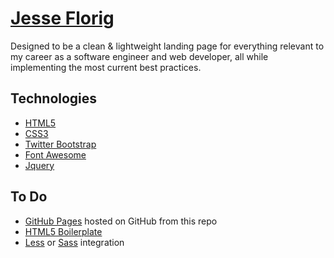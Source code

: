# [Jesse Florig](http://jesseflorig.com)

Designed to be a clean & lightweight landing page for everything relevant to my career as a software engineer and web developer, all while implementing the most current best practices.

## Technologies

 - [HTML5](http://www.w3.org/TR/html5/)
 - [CSS3](http://www.w3.org/Style/CSS/current-work)
 - [Twitter Bootstrap](http://getbootstrap.com/)
 - [Font Awesome](http://fontawesome.io/)
 - [Jquery](http://jquery.com/)

## To Do

 - [GitHub Pages](https://github.com/) hosted on GitHub from this repo
 - [HTML5 Boilerplate](http://html5boilerplate.com/)
 - [Less](http://lesscss.org/) or [Sass](http://sass-lang.com/) integration